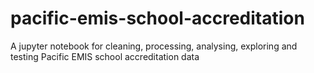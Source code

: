 # pacific-emis-school-accreditation
A jupyter notebook for cleaning, processing, analysing, exploring and testing Pacific EMIS school accreditation data
